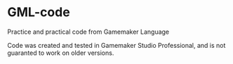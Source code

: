 GML-code
========

Practice and practical code from Gamemaker Language

Code was created and tested in Gamemaker Studio Professional, and is not guaranted to work on older versions.
